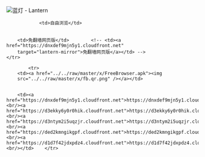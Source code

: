 

<img src="../../raw/master/x/8e0a2b81.c82003be.LanternYellow2.png" alt="蓝灯 - Lantern"/>
<table>
    <tr>
                
                <td>自由浏览</td>
        
        
        <td>免翻墙网页版</td>        <!-- <td><a href="https://dnxdef9mjn5y1.cloudfront.net"
        target="lantern-mirror">免翻墙网页版</a></td> -->
    </tr>
    
            <tr>
        <td><a href="../../raw/master/x/FreeBrowser.apk"><img
        src="../../raw/master/x/fb.qr.png" /></a></td>

        
        <td><a href="https://dnxdef9mjn5y1.cloudfront.net">https://dnxdef9mjn5y1.cloudfront.net</a><br/><a href="https://d3ekky6y0r0hik.cloudfront.net">https://d3ekky6y0r0hik.cloudfront.net</a><br/><a href="https://d3ntym2i5uqzjr.cloudfront.net">https://d3ntym2i5uqzjr.cloudfront.net</a><br/><a href="https://ded2kmngikgpf.cloudfront.net">https://ded2kmngikgpf.cloudfront.net</a><br/><a href="https://d1d7f42jdxpdz4.cloudfront.net">https://d1d7f42jdxpdz4.cloudfront.net</a><br/></td>    </tr>
</table>
